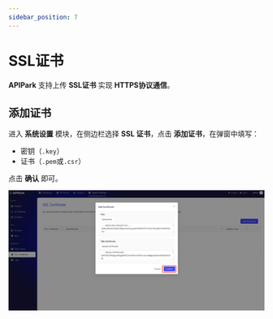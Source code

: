 ```yaml
---
sidebar_position: 7
---
```



# SSL证书

**APIPark** 支持上传 **SSL证书** 实现 **HTTPS协议通信**。

## 添加证书

进入 **系统设置** 模块，在侧边栏选择 **SSL 证书**，点击 **添加证书**，在弹窗中填写：

- 密钥（`.key`）
- 证书（`.pem`或`.csr`）

点击 **确认** 即可。

![](images/2024-10-28/07431011d69e05a4a79a53e6518d4bbbbe1fe00180cc0ba7ff1dde43142006dc.png)  

